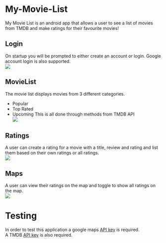 # My-Movie-List
My Movie List is an android app that allows a user to see a list of movies from TMDB and make ratings for their favourite movies!
<br> 
## Login
On startup you will be prompted to either create an account or login. Google account login is also supported.<br>
<img src="https://res.cloudinary.com/dtstgkwxx/image/upload/v1652030808/login_jwjj3e.png"><br>
## MovieList
The movie list displays movies from 3 different categories.
* Popular
* Top Rated
* Upcoming
This is all done through methods from TMDB API<br>
<img src="https://res.cloudinary.com/dtstgkwxx/image/upload/v1652028157/movieList_mp3dcw.png"><br>
## Ratings
A user can create a rating for a movie with a title, review and rating and list them based on their own ratings or all ratings.<br>
<img src="https://res.cloudinary.com/dtstgkwxx/image/upload/v1652034295/listTRUE_mdmbob.png"><br>
## Maps
A user can view their ratings on the map and toggle to show all ratings on the map.<br>
<img src="https://res.cloudinary.com/dtstgkwxx/image/upload/v1652034825/mapsTRUTH_pvs3nw.png"><br>

# Testing
In order to test this application a google maps [API key](https://developers.google.com/maps/documentation/android-sdk/get-api-key) is required.<br>
A TMDB [API key](https://www.themoviedb.org/documentation/api) is also required.
